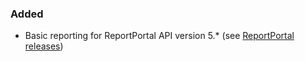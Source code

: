 ### Added
- Basic reporting for ReportPortal API version 5.* (see [ReportPortal releases](https://github.com/reportportal/reportportal/releases))

